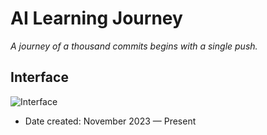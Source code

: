# AI Learning Journey

*A journey of a thousand commits begins with a single push.*

## Interface
![Interface]()

- Date created: November 2023 — Present
